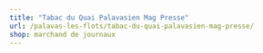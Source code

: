 ```yaml
---
title: "Tabac du Quai Palavasien Mag Presse"
url: /palavas-les-flots/tabac-du-quai-palavasien-mag-presse/
shop: marchand de journaux
---
```

